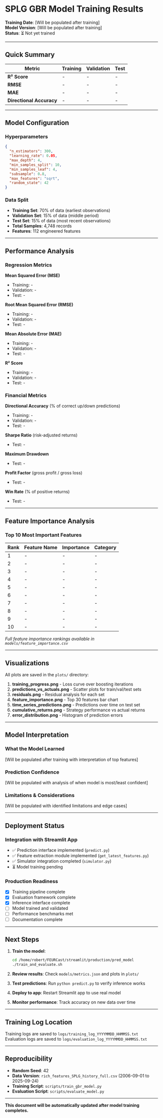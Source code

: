 # SPLG GBR Model Training Results

**Training Date**: [Will be populated after training]  
**Model Version**: [Will be populated after training]  
**Status**: ⏳ Not yet trained

---

## Quick Summary

| Metric | Training | Validation | Test |
|--------|----------|------------|------|
| **R² Score** | - | - | - |
| **RMSE** | - | - | - |
| **MAE** | - | - | - |
| **Directional Accuracy** | - | - | - |

---

## Model Configuration

### Hyperparameters
```json
{
  "n_estimators": 300,
  "learning_rate": 0.05,
  "max_depth": 4,
  "min_samples_split": 10,
  "min_samples_leaf": 4,
  "subsample": 0.8,
  "max_features": "sqrt",
  "random_state": 42
}
```

### Data Split
- **Training Set**: 70% of data (earliest observations)
- **Validation Set**: 15% of data (middle period)
- **Test Set**: 15% of data (most recent observations)
- **Total Samples**: 4,748 records
- **Features**: 112 engineered features

---

## Performance Analysis

### Regression Metrics

**Mean Squared Error (MSE)**
- Training: -
- Validation: -
- Test: -

**Root Mean Squared Error (RMSE)**
- Training: -
- Validation: -
- Test: -

**Mean Absolute Error (MAE)**
- Training: -
- Validation: -
- Test: -

**R² Score**
- Training: -
- Validation: -
- Test: -

### Financial Metrics

**Directional Accuracy** (% of correct up/down predictions)
- Training: -
- Validation: -
- Test: -

**Sharpe Ratio** (risk-adjusted returns)
- Test: -

**Maximum Drawdown**
- Test: -

**Profit Factor** (gross profit / gross loss)
- Test: -

**Win Rate** (% of positive returns)
- Test: -

---

## Feature Importance Analysis

### Top 10 Most Important Features

| Rank | Feature Name | Importance | Category |
|------|--------------|------------|----------|
| 1 | - | - | - |
| 2 | - | - | - |
| 3 | - | - | - |
| 4 | - | - | - |
| 5 | - | - | - |
| 6 | - | - | - |
| 7 | - | - | - |
| 8 | - | - | - |
| 9 | - | - | - |
| 10 | - | - | - |

*Full feature importance rankings available in `models/feature_importance.csv`*

---

## Visualizations

All plots are saved in the `plots/` directory:

1. **training_progress.png** - Loss curve over boosting iterations
2. **predictions_vs_actuals.png** - Scatter plots for train/val/test sets
3. **residuals.png** - Residual analysis for each set
4. **feature_importance.png** - Top 30 features bar chart
5. **time_series_predictions.png** - Predictions over time on test set
6. **cumulative_returns.png** - Strategy performance vs actual returns
7. **error_distribution.png** - Histogram of prediction errors

---

## Model Interpretation

### What the Model Learned
[Will be populated after training with interpretation of top features]

### Prediction Confidence
[Will be populated with analysis of when model is most/least confident]

### Limitations & Considerations
[Will be populated with identified limitations and edge cases]

---

## Deployment Status

### Integration with Streamlit App
- ✅ Prediction interface implemented (`predict.py`)
- ✅ Feature extraction module implemented (`get_latest_features.py`)
- ✅ Simulator integration completed (`simulator.py`)
- ⏳ Model training pending

### Production Readiness
- [x] Training pipeline complete
- [x] Evaluation framework complete
- [x] Inference interface complete
- [ ] Model trained and validated
- [ ] Performance benchmarks met
- [ ] Documentation complete

---

## Next Steps

1. **Train the model**:
   ```bash
   cd /home/robert/FEURCast/streamlit/production/pred_model
   ./train_and_evaluate.sh
   ```

2. **Review results**: Check `models/metrics.json` and plots in `plots/`

3. **Test predictions**: Run `python predict.py` to verify inference works

4. **Deploy to app**: Restart Streamlit app to use real model

5. **Monitor performance**: Track accuracy on new data over time

---

## Training Log Location

Training logs are saved to `logs/training_log_YYYYMMDD_HHMMSS.txt`  
Evaluation logs are saved to `logs/evaluation_log_YYYYMMDD_HHMMSS.txt`

---

## Reproducibility

- **Random Seed**: 42
- **Data Version**: `rich_features_SPLG_history_full.csv` (2006-09-01 to 2025-09-24)
- **Training Script**: `scripts/train_gbr_model.py`
- **Evaluation Script**: `scripts/evaluate_model.py`

---

**This document will be automatically updated after model training completes.**

